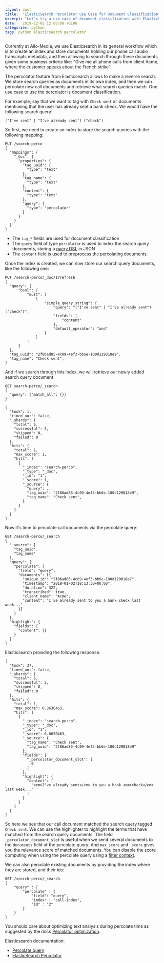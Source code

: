 ```yaml
---
layout: post
title:  "ElasticSearch Percolator Use Case for Document Classification"
excerpt: "Let's try a use case of document classification with ElasticSearch Percolator."
date:   2019-12-05 12:00:00 +0100
categories: python
tags: python elasticsearch percolator
---
```


Currently at Allo-Media, we use Elasticsearch in its general workflow which is to create an index and store documents holding our phone call audio transcripts metadata, and then allowing to search through these documents given some business criteria like: "Give me all phone calls from client Acme, where the customer speaks about the French strike".

The percolator feature from Elasticsearch allows to make a reverse search. We store search queries as documents in its own index, and then we can percolate new call documents and retrieve what search queries match. One use case to use the percolator is document classification.

For example, say that we want to tag with `Check sent` all documents mentioning that the user has already sent a bank check. We would have the following search query: 
```
("I've sent" | "I've already sent") ("check")
```

So first, we need to create an index to store the search queries with the following mapping: 
```
PUT /search-perco
{
  "mappings": {
    "_doc": {
      "properties": {
        "tag_uuid": {
          "type": "text"
        },
        "tag_name": {
          "type": "text"
        },
        "content": {
          "type": "text"
        },
        "query": {
          "type": "percolator"
        }
      }
    }
  }
}
```

- The `tag_*` fields are used for document classification
- The `query` field of type `percolator` is used to index the search query documents, storing a [query DSL](https://www.elastic.co/guide/en/elasticsearch/reference/current/query-dsl.html) in JSON
- The `content` field is used to preprocess the percolating documents.

Once the index is created, we can now store our search query documents, like the following one: 
```
PUT /search-perco/_doc/1?refresh
{
  "query": {
      "bool": {
          "must": [
              {
                  "simple_query_string": {
                      "query": "("I've sent" | "I've already sent") ("check")",
                      "fields": [
                          "content"
                      ],
                      "default_operator": "and"
                  }
              }
          ]
      }
  },
  "tag_uuid": "2f86ad85-4c09-4ef3-bb6e-100d129018e9",
  "tag_name": "Check sent",
}
```

And if we search through this index, we will retrieve our newly added search query document: 
```
GET search-perco/_search
{
  "query": {"match_all": {}}
}

{
  "took": 1,
  "timed_out": false,
  "_shards": {
    "total": 5,
    "successful": 5,
    "skipped": 0,
    "failed": 0
  },
  "hits": {
    "total": 1,
    "max_score": 1,
    "hits": [
      {
        "_index": "search-perco",
        "_type": "_doc",
        "_id": "1",
        "_score": 1,
        "_source": {
          "query": ...
          "tag_uuid": "2f86ad85-4c09-4ef3-bb6e-100d129018e9",
          "tag_name": "Check sent",
        }
      }
    ]
  }
}
```

Now it's time to percolate call documents via the percolate query: 
```
GET /search-perco/_search
{
  "_source": [
    "tag_uuid",
    "tag_name"
  ],
  "query": {
    "percolate": {
      "field": "query",
      "documents": [{`
        "unique_id": "2f86ad85-4c09-4ef3-bb6e-100d129018e7",
        "timestamp": "2018-01-02T18:13:30+00:00",
        "duration": 322,
        "transcribed": true,
        "client_name": "Acme",
        "content": "I've already sent to you a bank check last week..."
      }]
    }
  },
  "highlight": {
    "fields": {
      "content": {}
    }
  }
}
```

Elasticsearch providing the following response: 
```
{
  "took": 37,
  "timed_out": false,
  "_shards": {
    "total": 5,
    "successful": 5,
    "skipped": 0,
    "failed": 0
  },
  "hits": {
    "total": 1,
    "max_score": 0.8630463,
    "hits": [
      {
        "_index": "search-perco",
        "_type": "_doc",
        "_id": "1",
        "_score": 0.8630463,
        "_source": {
          "tag_name": "Check sent",
          "tag_uuid": "2f86ad85-4c09-4ef3-bb6e-100d129018e9"
        },
        "fields": {
          "_percolator_document_slot": [
            0
          ]
        },
        "highlight": {
          "content": [
            "<em>I've already sent</em> to you a bank <em>check</em> last week..."
          ]
        }
      }
    ]
  }
}
```

So here we see that our call document matched the search query tagged `Check sent`. We can use the highlighter to highlight the terms that have matched from the search query documents. The field `_percolator_document_slot` is useful when we send several documents to the `documents` field of the percolate query. And `max_score` and `_score` gives you the relevance score of matched documents. You can disable the score computing when using the percolate query using a [filter context](https://www.elastic.co/guide/en/elasticsearch/reference/current/query-filter-context.html#filter-context).

We can also percolate existing documents by providing the index where they are stored, and their ids:
```
GET /search-perco/_search
{
    "query" : {
        "percolate" : {
            "field": "query",
            "index" : "call-index",
            "id" : "2"
        }
    }
}
```

You should care about optimizing text analysis during percolate time as suggested by the docs [Percolator optimization](https://www.elastic.co/guide/en/elasticsearch/reference/current/percolator.html#_optimizing_query_time_text_analysis).

Elasticsearch documentation:

- [Percolate query](https://www.elastic.co/guide/en/elasticsearch/reference/current/query-dsl-percolate-query.html)
- [ElasticSearch Percolator](https://www.elastic.co/guide/en/elasticsearch/reference/current/percolator.html)
